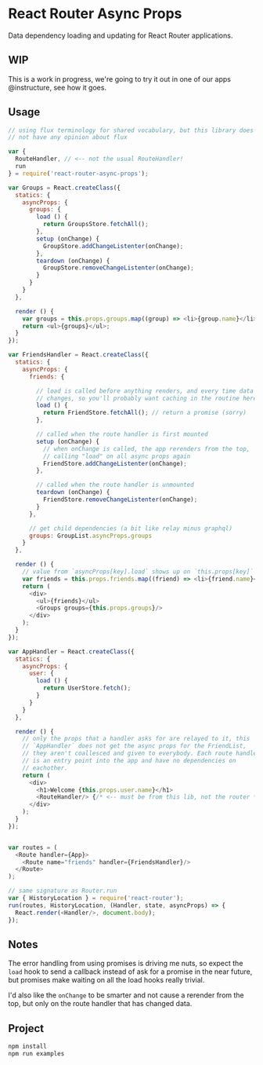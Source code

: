 React Router Async Props
========================

Data dependency loading and updating for React Router applications.

WIP
---

This is a work in progress, we're going to try it out in one of our apps
@instructure, see how it goes.

Usage
-----

```js
// using flux terminology for shared vocabulary, but this library does
// not have any opinion about flux

var {
  RouteHandler, // <-- not the usual RouteHandler!
  run
} = require('react-router-async-props');

var Groups = React.createClass({
  statics: {
    asyncProps: {
      groups: {
        load () {
          return GroupsStore.fetchAll();
        },
        setup (onChange) {
          GroupStore.addChangeListenter(onChange);
        },
        teardown (onChange) {
          GroupStore.removeChangeListenter(onChange);
        }
      }
    }
  },

  render () {
    var groups = this.props.groups.map((group) => <li>{group.name}</li>);
    return <ul>{groups}</ul>;
  }
});

var FriendsHandler = React.createClass({
  statics: {
    asyncProps: {
      friends: {

        // load is called before anything renders, and every time data
        // changes, so you'll probably want caching in the routine here
        load () {
          return FriendStore.fetchAll(); // return a promise (sorry)
        },

        // called when the route handler is first mounted
        setup (onChange) {
          // when onChange is called, the app rerenders from the top,
          // calling "load" on all async props again
          FriendStore.addChangeListenter(onChange);
        },

        // called when the route handler is unmounted
        teardown (onChange) {
          FriendStore.removeChangeListenter(onChange);
        }
      },

      // get child dependencies (a bit like relay minus graphql)
      groups: GroupList.asyncProps.groups
    }
  },

  render () {
    // value from `asyncProps[key].load` shows up on `this.props[key]`
    var friends = this.props.friends.map((friend) => <li>{friend.name}</li>);
    return (
      <div>
        <ul>{friends}</ul>
        <Groups groups={this.props.groups}/>
      </div>
    );
  }
});

var AppHandler = React.createClass({
  statics: {
    asyncProps: {
      user: {
        load () {
          return UserStore.fetch();
        }
      }
    }
  },

  render () {
    // only the props that a handler asks for are relayed to it, this
    // `AppHandler` does not get the async props for the FriendList,
    // they aren't coallesced and given to everybody. Each route handler
    // is an entry point into the app and have no dependencies on
    // eachother.
    return (
      <div>
        <h1>Welcome {this.props.user.name}</h1>
        <RouteHandler/> {/* <-- must be from this lib, not the router */}
      </div>
    );
  }
});


var routes = (
  <Route handler={App}>
    <Route name="friends" handler={FriendsHandler}/>
  </Route>
);

// same signature as Router.run
var { HistoryLocation } = require('react-router');
run(routes, HistoryLocation, (Handler, state, asyncProps) => {
  React.render(<Handler/>, document.body);
});
```

Notes
-----

The error handling from using promises is driving me nuts, so expect the
`load` hook to send a callback instead of ask for a promise in the near
future, but promises make waiting on all the load hooks really trivial.

I'd also like the `onChange` to be smarter and not cause a rerender from
the top, but only on the route handler that has changed data.

Project
-------

```sh
npm install
npm run examples
```

